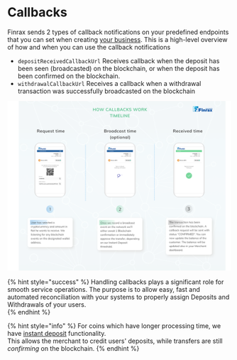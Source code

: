 # Callbacks



Finrax sends 2 types of callback notifications on your predefined endpoints that you can set when creating [your business](https://blog.finrax.com/guides/how-to-create-a-business). This is a high-level overview of how and when you can use the callback notifications

* `depositReceivedCallbackUrl` Receives callback when the deposit has been seen \(broadcasted\) on the blockchain, or when the deposit has been confirmed on the blockchain.
* `withdrawalCallbackUrl` Receives a callback when a withdrawal transaction was successfully broadcasted on the blockchain

![](../../.gitbook/assets/callbacks-timeline.png)

{% hint style="success" %}
Handling callbacks plays a significant role for smooth service operations. The purpose is to allow easy, fast and automated reconciliation with your systems to properly assign Deposits and Withdrawals of your users.  
{% endhint %}

{% hint style="info" %}
For coins which have longer processing time, we have [instant deposit](https://blog.finrax.com/guides/instant-deposits) functionality.   
This allows the merchant to credit users' deposits, while transfers are still _confirming_ on the blockchain. 
{% endhint %}

